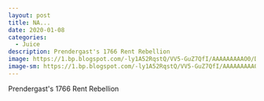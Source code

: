 ```yaml
---
layout: post
title: NA...
date: 2020-01-08
categories: 
  - Juice
description: Prendergast's 1766 Rent Rebellion
image: https://1.bp.blogspot.com/-ly1A52RqstQ/VV5-GuZ7QfI/AAAAAAAAAO0/DqUK_UNVV-Y/s1600/WP_20150521_129.jpg
image-sm: https://1.bp.blogspot.com/-ly1A52RqstQ/VV5-GuZ7QfI/AAAAAAAAAO0/DqUK_UNVV-Y/s1600/WP_20150521_129.jpg
---
```

Prendergast's 1766 Rent Rebellion